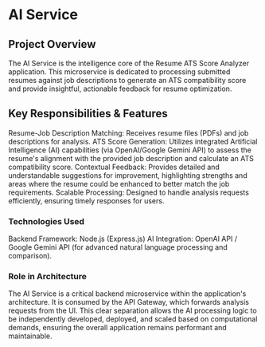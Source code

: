 # AI Service

## Project Overview
The AI Service is the intelligence core of the Resume ATS Score Analyzer application. This microservice is dedicated to processing submitted resumes against job descriptions to generate an ATS compatibility score and provide insightful, actionable feedback for resume optimization.

## Key Responsibilities & Features
Resume-Job Description Matching: Receives resume files (PDFs) and job descriptions for analysis.
ATS Score Generation: Utilizes integrated Artificial Intelligence (AI) capabilities (via OpenAI/Google Gemini API) to assess the resume's alignment with the provided job description and calculate an ATS compatibility score.
Contextual Feedback: Provides detailed and understandable suggestions for improvement, highlighting strengths and areas where the resume could be enhanced to better match the job requirements.
Scalable Processing: Designed to handle analysis requests efficiently, ensuring timely responses for users.

### Technologies Used
Backend Framework: Node.js (Express.js)
AI Integration: OpenAI API / Google Gemini API (for advanced natural language processing and comparison).

### Role in Architecture
The AI Service is a critical backend microservice within the application's architecture. It is consumed by the API Gateway, which forwards analysis requests from the UI. This clear separation allows the AI processing logic to be independently developed, deployed, and scaled based on computational demands, ensuring the overall application remains performant and maintainable.
